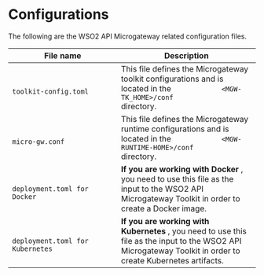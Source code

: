 # Configurations

The following are the WSO2 API Microgateway related configuration files.

| File name                                                                              | Description                                                                                                                                                   |
|----------------------------------------------------------------------------------------|---------------------------------------------------------------------------------------------------------------------------------------------------------------|
| `                           toolkit-config.toml                                      ` | This file defines the Microgateway toolkit configurations and is located in the `             <MGW-TK_HOME>/conf            ` directory.                      |
| `                           micro-gw.conf                                      `       | This file defines the Microgateway runtime configurations and is located in the `             <MGW-RUNTIME-HOME>/conf            ` directory.                 |
| `                           deployment.toml for Docker                         `       | **If you are working with Docker** , you need to use this file as the input to the WSO2 API Microgateway Toolkit in order to create a Docker image.           |
| `                           deployment.toml for Kubernetes                         `   | **If you are working with Kubernetes** , you need to use this file as the input to the WSO2 API Microgateway Toolkit in order to create Kubernetes artifacts. |


